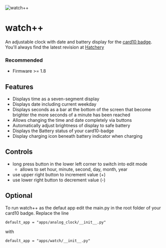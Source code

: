 ![watch++](image.jpg)

# watch++
An adjustable clock with date and battery display for the [card10 badge](https://card10.badge.events.ccc.de/).
You'll always find the latest revision at [Hatchery](https://badge.team/projects/watch)

### Recommended
* Firmware >= 1.8

## Features
* Displays time as a seven-segment display
* Displays date including current weekday
* Displays seconds as a bar at the bottom of the screen that become brighter the more seconds of a minute has been reached
* Allows changing the time and date completely via buttons
* Automatically adjust brightness of display to safe battery
* Displays the Battery status of your card10-badge
* Display charging icon beneath battery indicator when charging 

## Controls
* long press button in the lower left corner to switch into edit mode
  * allows to set hour, minute, second, day, month, year
* use upper right button to increment value (+)
* use lower right button to decrement value (-)

## Optional

To run watch++ as the defaut app edit the main.py in the root folder of your card10 badge.
Replace the line 

```
default_app = "apps/analog_clock/__init__.py"
```
with 
```
default_app = "apps/watch/__init__.py"
```